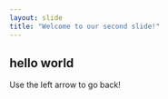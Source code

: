 ```yaml
---
layout: slide
title: "Welcome to our second slide!"
---
```

## hello world
Use the left arrow to go back!
